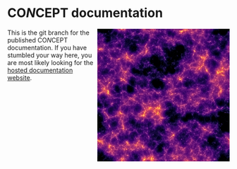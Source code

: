 CO*N*CEPT documentation
=======================
<img align="right" height="300" src="/_static/render2D.png"/>

This is the git branch for the published CO*N*CEPT documentation.
If you have stumbled your way here, you are most likely looking for the
[hosted documentation website][documentation].

[documentation]: https://jmd-dk.github.io/concept/
